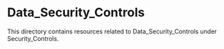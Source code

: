 # Data_Security_Controls
This directory contains resources related to Data_Security_Controls under Security_Controls.
